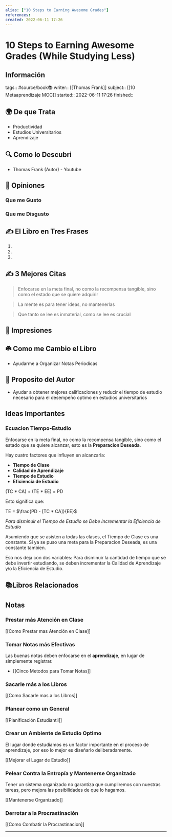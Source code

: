 ```yaml
---
alias: ["10 Steps to Earning Awesome Grades"]
references:
created: 2022-06-11 17:26
---
```

# 10 Steps to Earning Awesome Grades (While Studying Less)
## Información
tags:: #source/book📚 
writer:: [[Thomas Frank]]
subject:: [[10 Metaaprendizaje MOC]]
started:: 2022-06-11 17:26
finished:: 

## 🌍 De que Trata
- Productividad
- Estudios Universitarios
- Aprendizaje

## 🔍 Como lo Descubri
- Thomas Frank (Autor) - Youtube

## 🧠 Opiniones

### Que me Gusto

### Que me Disgusto

## ✍️ El Libro en Tres Frases
1. 
2. 
3. 

## ✍️ 3 Mejores Citas
>Enfocarse en la meta final, no como la recompensa tangible, sino como el estado que se quiere adquirir

>La mente es para tener ideas, no mantenerlas

>Que tanto se lee es inmaterial, como se lee es crucial

## 🎨 Impresiones

## ☘️ Como me Cambio el Libro
- Ayudarme a Organizar Notas Periodicas

## 📒 Proposito del Autor
- Ayudar a obtener mejores calificaciones y reducir el tiempo de estudio necesario para el desempeño optimo en estudios universitarios

## Ideas Importantes
### Ecuacion Tiempo-Estudio
Enfocarse en la meta final, no como la recompensa tangible, sino como el estado que se quiere alcanzar, esto es la **Preparacion Deseada**.

Hay cuatro factores que influyen en alcanzarla:
- **Tiempo de Clase**
- **Calidad de Aprendizaje**
- **Tiempo de Estudio**
- **Eficiencia de Estudio**

(TC $*$ CA) + (TE $*$ EE) = PD

Esto significa que:

TE = $\frac{PD - [TC * CA]}{EE}$

*Para disminuir el Tiempo de Estudio se Debe Incrementar la Eficiencia de Estudio*

Asumiendo que se asisten a todas las clases, el Tiempo de Clase es una constante. Si ya se puso una meta para la Preparacion Deseada, es una constante tambien.

Eso nos deja con dos variables: Para disminuir la cantidad de tiempo que se debe invertir estudiando, se deben incrementar la Calidad de Aprendizaje y/o la Eficiencia de Estudio.

## 📚Libros Relacionados

## Notas

### Prestar más Atención en Clase
[[Como Prestar mas Atención en Clase]]
### Tomar Notas más Efectivas
Las buenas notas deben enfocarse en el **aprendizaje**, en lugar de simplemente registrar.
- [[Cinco Metodos para Tomar Notas]]

### Sacarle más a los Libros
[[Como Sacarle mas a los Libros]]

### Planear como un General
[[Planificación Estudiantil]]

### Crear un Ambiente de Estudio Optimo
El lugar donde estudiamos es un factor importante en el proceso de aprendizaje, por eso lo mejor es diseñarlo deliberadamente.

[[Mejorar el Lugar de Estudio]]

### Pelear Contra la Entropía y Mantenerse Organizado
Tener un sistema organizado no garantiza que cumpliremos con nuestras tareas, pero mejora las posibilidades de que lo hagamos.

[[Mantenerse Organizado]]

### Derrotar a la Procrastinación
[[Como Combatir la Procrastinacion]]
___



